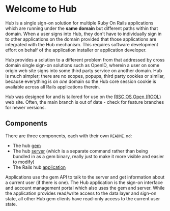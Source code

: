 # Welcome to Hub

Hub is a single sign-on solution for multiple Ruby On Rails applications which are running under the **same domain** but different paths within that domain. When a user signs into Hub, they don't have to individually sign in to other applications on the domain provided that those applications are integrated with the Hub mechanism. This requires software development effort on behalf of the application installer or application developer.

Hub provides a solution to a different problem from that addressed by cross domain single sign-on solutions such as OpenID, wherein a user on some origin web site signs into some third party service on another domain. Hub is much simpler; there are no scopes, popups, third party cookies or similar, because everything is on *one* domain so the Hub core session cookie is available across all Rails applications therein.

Hub was designed for and is tailored for use on the [RISC OS Open (ROOL)](https://www.riscosopen.org/) web site. Often, the main branch is out of date - check for feature branches for newer versions.

## Components

There are three components, each with their own `README.md`:

* The hub [gem](gem/README.md)
* The hub [server](server/README.md) (which is a separate command rather than being bundled in as a gem binary, really just to make it more visible and easier to modify)
* The Rails hub [application](app/hub/README.md)

Applications use the gem API to talk to the server and get information about a current user (if there is one). The Hub application is the sign-on interface and account management portal which also uses the gem and server. While the application provides read/write access to the data layer and sign-on state, all other Hub gem clients have read-only access to the current user state.

